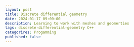 ```yaml
---
layout: post
title: Discrete differential geometry
date: 2024-01-17 09:00:00
description: Learning to work with meshes and geomerties
tags: discrete-differential-geometry C++
categorires: Progamming
published: false
---
```

